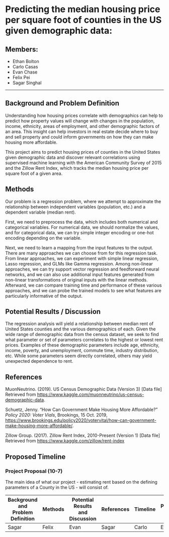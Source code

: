 # Predicting the median housing price per square foot of counties in the US given demographic data:
## Members:
- Ethan Bolton
- Carlo Casas
- Evan Chase
- Felix Pei
- Sagar Singhal

---

## Background and Problem Definition
Understanding how housing prices correlate with demographics can help to predict how property values will change with changes in the population, income, ethnicity, areas of employment, and other demographic factors of an area. This insight can help investors in real estate decide where to buy and sell property and could inform governments on how they can make housing more affordable.

This project aims to predict housing prices of counties in the United States given demographic data and discover relevant correlations using supervised machine learning with the American Community Survey of 2015 and the Zillow Rent Index, which tracks the median housing price per square foot of a given area.

## Methods
Our problem is a regression problem, where we attempt to approximate the relationship between independent variables (population, etc.) and a dependent variable (median rent).

First, we need to preprocess the data, which includes both numerical and categorical variables. 
For numerical data, we should normalize the values, and for categorical data, we can try simple integer encoding or one-hot encoding depending on the variable.

Next, we need to learn a mapping from the input features to the output. There are many approaches we can choose from for this regression task. From linear approaches, we can experiment with simple linear regression, Lasso regression, and GLMs like Gamma regression. Among non-linear approaches, we can try support vector regression and feedforward neural networks, and we can also use additional input features generated from non-linear transformations of original inputs with the linear methods. Afterward, we can compare training time and performance of these various approaches, and we can probe the trained models to see what features are particularly informative of the output.

## Potential Results / Discussion
The regression analysis will yield a relationship between median rent of United States counties and the various demographics of each. Given the wide range of demographic data from the census dataset, we seek to find what parameter or set of parameters correlates to the highest or lowest rent prices. Examples of these demographic parameters include age, ethnicity, income, poverty, and unemployment, commute time, industry distribution, etc. While some parameters seem directly correlated, others may yield unexpected dependence to rent. 

## References
MuonNeutrino. (2019). US Census Demographic Data (Version 3) [Data file] Retrieved from https://www.kaggle.com/muonneutrino/us-census-demographic-data.

Schuetz, Jenny. “How Can Government Make Housing More Affordable?” *Policy 2020: Voter Vials*, Brookings, 15 Oct. 2019, https://www.brookings.edu/policy2020/votervital/how-can-government-make-housing-more-affordable/.

Zillow Group. (2017). Zillow Rent Index, 2010-Present (Version 1) [Data file] Retrieved from https://www.kaggle.com/zillow/rent-index

## Proposed Timeline
### Project Proposal (10-7)

The main idea of what our project - estimating rent based on the defining parameters of a County in the US - will consist of.

| Background and Problem Definition | Methods | Potential Results and Discussion | References | Timeline | Proposal Video |
| --------------------------------- | ------- | -------------------------------- | ---------- | -------- | -------------- |
| Sagar | Felix | Evan | Sagar | Carlo | Ethan |

